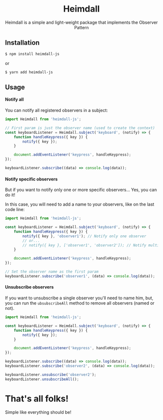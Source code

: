 <h1 align="center">Heimdall</h1>
<p align="center">
  Heimdall is a simple and light-weight package that implements the Observer Pattern
</p>

## Installation
```sh
$ npm install heimdall-js
```
or
```sh
$ yarn add heimdall-js
```
## Usage
#### Notify all
You can notify all registered observers in a subject:
```javascript
import Heimdall from 'heimdall-js';

// First param is just the observer name (used to create the context)
const keyboardListener = Heimdall.subject('keyboard', (notify) => {
    function handleKeypress({ key }) {
        notify({ key });
    }

    document.addEventListener('keypress', handleKeypress);
});

keyboardListener.subscribe((data) => console.log(data));
```
#### Notify specific observers
But if you want to notify only one or more specific observers... Yes, you can do it!

In this case, you will need to add a name to your observers, like on the last code line:
```javascript
import Heimdall from 'heimdall-js';

const keyboardListener = Heimdall.subject('keyboard', (notify) => {
    function handleKeypress({ key }) {
        notify({ key }, 'observer1'); // Notify only one observer
        // or...
        // notify({ key }, ['observer1', 'observer2']); // Notify multiple observers
    }

    document.addEventListener('keypress', handleKeypress);
});

// Set the observer name as the first param
keyboardListener.subscribe('observer1', (data) => console.log(data));
```

#### Unsubscribe observers
If you want to unsubscribe a single observer you'll need to name him, but, you can run the `ubsubscribeAll` method to remove all observers (named or not).

```javascript
import Heimdall from 'heimdall-js';

const keyboardListener = Heimdall.subject('keyboard', (notify) => {
    function handleKeypress({ key }) {
        notify({ key });
    }

    document.addEventListener('keypress', handleKeypress);
});

keyboardListener.subscribe((data) => console.log(data));
keyboardListener.subscribe('observer2', (data) => console.log(data));

keyboardListener.unsubscribe('observer2');
keyboardListener.unsubscribeAll();
```

# That's all folks!
Simple like everything should be!
